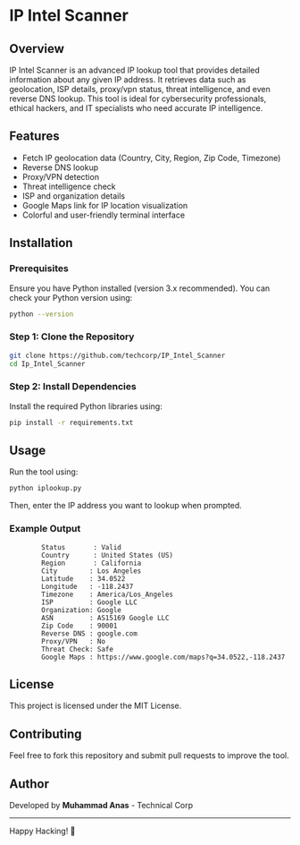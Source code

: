 # IP Intel Scanner

## Overview
IP Intel Scanner is an advanced IP lookup tool that provides detailed information about any given IP address. It retrieves data such as geolocation, ISP details, proxy/vpn status, threat intelligence, and even reverse DNS lookup. This tool is ideal for cybersecurity professionals, ethical hackers, and IT specialists who need accurate IP intelligence.

## Features
- Fetch IP geolocation data (Country, City, Region, Zip Code, Timezone)
- Reverse DNS lookup
- Proxy/VPN detection
- Threat intelligence check
- ISP and organization details
- Google Maps link for IP location visualization
- Colorful and user-friendly terminal interface

## Installation

### Prerequisites
Ensure you have Python installed (version 3.x recommended). You can check your Python version using:
```sh
python --version
```

### Step 1: Clone the Repository
```sh
git clone https://github.com/techcorp/IP_Intel_Scanner
cd Ip_Intel_Scanner
```

### Step 2: Install Dependencies
Install the required Python libraries using:
```sh
pip install -r requirements.txt
```

## Usage
Run the tool using:
```sh
python iplookup.py
```
Then, enter the IP address you want to lookup when prompted.

### Example Output
```
        Status       : Valid
        Country      : United States (US)
        Region       : California
        City        : Los Angeles
        Latitude    : 34.0522
        Longitude   : -118.2437
        Timezone    : America/Los_Angeles
        ISP         : Google LLC
        Organization: Google
        ASN         : AS15169 Google LLC
        Zip Code    : 90001
        Reverse DNS : google.com
        Proxy/VPN   : No
        Threat Check: Safe
        Google Maps : https://www.google.com/maps?q=34.0522,-118.2437
```

## License
This project is licensed under the MIT License.

## Contributing
Feel free to fork this repository and submit pull requests to improve the tool.

## Author
Developed by **Muhammad Anas** - Technical Corp

---
Happy Hacking! 🚀
